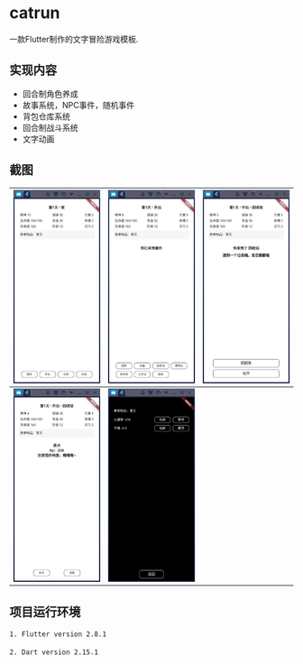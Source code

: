# catrun

一款Flutter制作的文字冒险游戏模板.

## 实现内容
* 回合制角色养成
* 故事系统，NPC事件，随机事件
* 背包仓库系统
* 回合制战斗系统
* 文字动画

## 截图

| ![](./screenshot/screenshot0.jpg)    |  ![](./screenshot/screenshot1.jpg)    | ![](./screenshot/screenshot2.jpg)   |
| :--------------------------------: | :---------------------------------: | :-------------------------------: |
| ![](./screenshot/screenshot3.jpg)    |  ![](./screenshot/screenshot4.jpg)    |

## 项目运行环境

    1. Flutter version 2.8.1

    2. Dart version 2.15.1